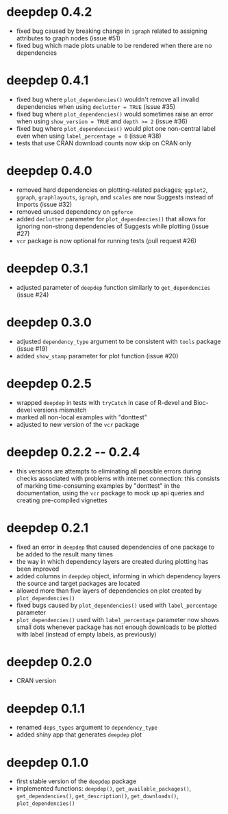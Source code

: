 # deepdep 0.4.2
* fixed bug caused by breaking change in `igraph` related to assigning attributes to graph nodes (issue #51)
* fixed bug which made plots unable to be rendered when there are no dependencies

# deepdep 0.4.1
* fixed bug where `plot_dependencies()` wouldn't remove all invalid dependencies when using `declutter = TRUE` (issue #35)
* fixed bug where `plot_dependencies()` would sometimes raise an error when using `show_version = TRUE` and `depth >= 2` (issue #36)
* fixed bug where `plot_dependencies()` would plot one non-central label even when using `label_percentage = 0` (issue #38)
* tests that use CRAN download counts now skip on CRAN only

# deepdep 0.4.0
* removed hard dependencies on plotting-related packages; `ggplot2`, `ggraph`, `graphlayouts`, `igraph`, and `scales` are now Suggests instead of Imports (issue #32)
* removed unused dependency on `ggforce`
* added `declutter` parameter for `plot_dependencies()` that allows for ignoring non-strong dependencies of Suggests while plotting (issue #27)
* `vcr` package is now optional for running tests (pull request #26)

# deepdep 0.3.1
* adjusted parameter of `deepdep` function similarly to `get_dependencies` (issue #24)

# deepdep 0.3.0
* adjusted `dependency_type` argument to be consistent with `tools` package (issue #19)
* added `show_stamp` parameter for plot function (issue #20)

# deepdep 0.2.5
* wrapped `deepdep` in tests with `tryCatch` in case of R-devel and Bioc-devel versions mismatch
* marked all non-local examples with "donttest"
* adjusted to new version of the `vcr` package

# deepdep 0.2.2 -- 0.2.4 
* this versions are attempts to eliminating all possible errors during checks associated with problems with internet connection:  this consists of marking time-consuming examples by "donttest" in the documentation, using the `vcr` package to mock up api queries and creating pre-compiled vignettes

# deepdep 0.2.1
* fixed an error in `deepdep` that caused dependencies of one package to be added to the result many times
* the way in which dependency layers are created during plotting has been improved
* added columns in `deepdep` object, informing in which dependency layers the source and target packages are located
* allowed more than five layers of dependencies on plot created by `plot_dependencies()`
* fixed bugs caused by `plot_dependencies()` used with `label_percentage` parameter
* `plot_dependencies()` used with `label_percentage` parameter now shows small dots whenever package has not enough downloads to be plotted with label (instead of empty labels, as previously)

# deepdep 0.2.0
* CRAN version

# deepdep 0.1.1
* renamed `deps_types` argument to `dependency_type`
* added shiny app that generates `deepdep` plot

# deepdep 0.1.0
* first stable version of the `deepdep` package
* implemented functions: `deepdep()`, `get_available_packages()`, `get_dependencies()`,
`get_description()`, `get_downloads()`, `plot_dependencies()`

